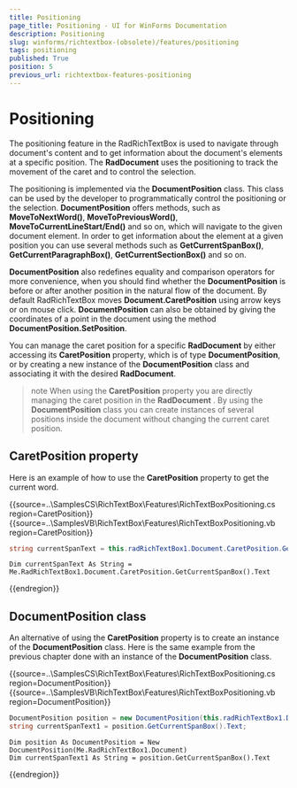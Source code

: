 ```yaml
---
title: Positioning
page_title: Positioning - UI for WinForms Documentation
description: Positioning
slug: winforms/richtextbox-(obsolete)/features/positioning
tags: positioning
published: True
position: 5
previous_url: richtextbox-features-positioning
---
```


# Positioning

The positioning feature in the RadRichTextBox is used to navigate through document's content and to get information about the document's elements at a specific position. The __RadDocument__ uses the positioning to track the movement of the caret and to control the selection.

The positioning is implemented via the __DocumentPosition__ class. This class can be used by the developer to programmatically control the positioning or the selection. __DocumentPosition__ offers methods, such as __MoveToNextWord()__, __MoveToPreviousWord()__, __MoveToCurrentLineStart/End()__ and so on, which will navigate to the given document element. In order to get information about the element at a given position you can use several methods such as __GetCurrentSpanBox()__, __GetCurrentParagraphBox()__, __GetCurrentSectionBox()__ and so on. 

__DocumentPosition__ also redefines equality and comparison operators for more convenience, when you should find whether the __DocumentPosition__ is before or after another position in the natural flow of the document. By default RadRichTextBox moves __Document.CaretPosition__ using arrow keys or on mouse click. __DocumentPosition__ can also be obtained by giving the coordinates of a point in the document using the method __DocumentPosition.SetPosition__.

You can manage the caret position for a specific __RadDocument__ by either accessing its __CaretPosition__ property, which is of type __DocumentPosition__, or by creating a new instance of the __DocumentPosition__ class and associating it with the desired __RadDocument__.

>note When using the __CaretPosition__ property you are directly managing the caret position in the __RadDocument__ . By using the __DocumentPosition__ class you can create instances of several positions inside the document without changing the current caret position.
>

## CaretPosition property

Here is an example of how to use the __CaretPosition__ property to get the current word.

{{source=..\SamplesCS\RichTextBox\Features\RichTextBoxPositioning.cs region=CaretPosition}} 
{{source=..\SamplesVB\RichTextBox\Features\RichTextBoxPositioning.vb region=CaretPosition}} 

````C#
string currentSpanText = this.radRichTextBox1.Document.CaretPosition.GetCurrentSpanBox().Text;

````
````VB.NET
Dim currentSpanText As String = Me.RadRichTextBox1.Document.CaretPosition.GetCurrentSpanBox().Text

````

{{endregion}}

## DocumentPosition class

An alternative of using the __CaretPosition__ property is to create an instance of the __DocumentPosition__ class. Here is the same example from the previous chapter done with an instance of the __DocumentPosition__ class.

{{source=..\SamplesCS\RichTextBox\Features\RichTextBoxPositioning.cs region=DocumentPosition}} 
{{source=..\SamplesVB\RichTextBox\Features\RichTextBoxPositioning.vb region=DocumentPosition}} 

````C#
DocumentPosition position = new DocumentPosition(this.radRichTextBox1.Document);
string currentSpanText1 = position.GetCurrentSpanBox().Text;

````
````VB.NET
Dim position As DocumentPosition = New DocumentPosition(Me.RadRichTextBox1.Document)
Dim currentSpanText1 As String = position.GetCurrentSpanBox().Text

````

{{endregion}}
